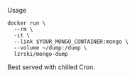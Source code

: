 Usage

```shell
docker run \
  --rm \
  -it \
  --link $YOUR_MONGO_CONTAINER:mongo \
  --volume ~/dump:/dump \
  lzrski/mongo-dump
```

Best served with chilled Cron.
